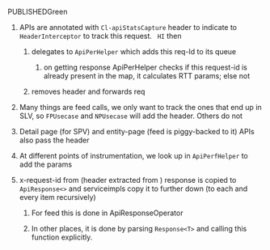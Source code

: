 PUBLISHEDGreen

1.  APIs are annotated with `Cl-apiStatsCapture` header to indicate to
    `HeaderInterceptor` to track this request. ` HI` then

    1.  delegates to `ApiPerHelper` which adds this req-Id to its queue

        1.  on getting response ApiPerHelper checks if this request-id
            is already present in the map, it calculates RTT params;
            else not

    2.  removes header and forwards req

2.  Many things are feed calls, we only want to track the ones that end
    up in SLV, so `FPUsecase` and `NPUsecase` will add the header.
    Others do not

3.  Detail page (for SPV) and entity-page (feed is piggy-backed to it)
    APIs also pass the header

4.  At different points of instrumentation, we look up in
    `ApiPerfHelper` to add the params

5.  x-request-id from (header extracted from ) response is copied to
    `ApiResponse<>` and serviceimpls copy it to further down (to each
    and every item recursively)

    1.  For feed this is done in ApiResponseOperator

    2.  In other places, it is done by parsing `Response<T>` and calling
        this function explicitly.
